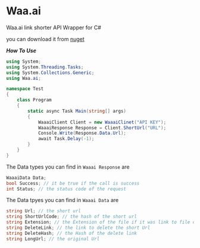 # Waa.ai
Waa.ai link shorter API Wrapper for C#

you can download it from [nuget](https://www.nuget.org/packages/Waa.ai/0.1.0)

***How To Use***

```cs
using System;
using System.Threading.Tasks;
using System.Collections.Generic;
using Waa.ai;

namespace Test
{
    class Program
    {
        static async Task Main(string[] args)
        {
            WaaaiClient Client = new WaaaiClinet("API KEY");
            WaaaiResponse Response = Client.ShortUrl("URL");
            Console.Write(Response.Data.Url);
            await Task.Delay(-1);
        }
    }
}
```

The Data types you can find in ``Waaai Response`` are 

```cs
WaaaiData Data;
bool Success; // it be true if the call is success
int Status; // the status code of the request
```
The Data tpyes you can find in ``Waaai Data`` are
```cs
string Url; // the short url
string ShortUrlCode; // the hash of the short url
string Extension; // the Extension of the file if it was link to file or image
string DeleteLink; // the link to delete the short Url
string DeleteHash; // the Hash of the delete link
string LongUrl; // the original Url
```
